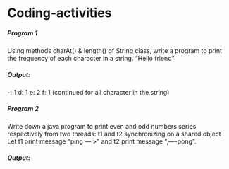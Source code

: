 # Coding-activities
<html>
  
<h5> Program 1 </h5> 

Using methods charAt() & length() of String class, write a program to print the frequency of each character in a string. “Hello friend”

<h5> Output: </h5>
-: 1 
d: 1 
e: 2 
f: 1 (continued for all character in the string)

<h5> Program 2 </h5>

Write down a java program to print even and odd numbers series respectively from two threads: t1 and t2 synchronizing on a shared object Let t1 print message “ping — >” and t2 print message “,—-pong”.

<h5> Output: </h5>

</html>

